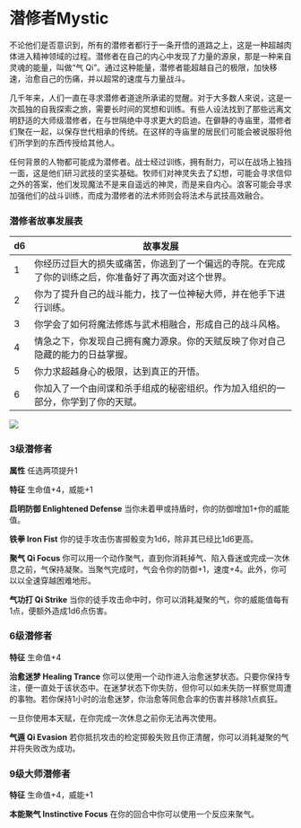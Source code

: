 # 潜修者Mystic

不论他们是否意识到，所有的潜修者都行于一条开悟的道路之上，这是一种超越肉体进入精神领域的过程。潜修者在自己的内心中发现了力量的源泉，那是一种来自灵魂的能量，叫做“气
Qi”。通过这种能量，潜修者能超越自己的极限，加快移速，治愈自己的伤痛，并以超常的速度与力量战斗。

几千年来，人们一直在寻求潜修者道途所承诺的觉醒。对于大多数人來说，这是一次孤独的自我探索之旅，需要长时间的冥想和训练。有些人设法找到了那些远离文明舒适的大师级潜修者，在与世隔绝中寻求更大的启迪。在僻静的寺庙里，潜修者们聚在一起，以保存世代相承的传统。在这样的寺庙里的居民们可能会被说服将他们所学到的东西传授给其他人。

任何背景的人物都可能成为潜修者。战士经过训练，拥有耐力，可以在战场上独挡一面，这是他们研习武技的坚实基础。牧师们对神灵失去了幻想，可能会寻求信仰之外的答案，他们发现魔法不是来自遥远的神灵，而是来自内心。浪客可能会寻求加强他们的战斗训练，而成为潜修者的法术师则会将法术与武技高效融合。

### 潜修者故事发展表

<table>
<thead>
<tr class="header">
<th>d6</th>
<th>故事发展</th>
</tr>
</thead>
<tbody>
<tr class="odd">
<td>1</td>
<td>你经历过巨大的损失或痛苦，你逃到了一个偏远的寺院。在完成了你的训练之后，你准备好了再次面对这个世界。</td>
</tr>
<tr class="even">
<td>2</td>
<td>你为了提升自己的战斗能力，找了一位神秘大师，并在他手下进行训练。</td>
</tr>
<tr class="odd">
<td>3</td>
<td>你学会了如何将魔法修炼与武术相融合，形成自己的战斗风格。</td>
</tr>
<tr class="even">
<td>4</td>
<td>情急之下，你发现自己拥有魔力源泉。你的天赋反映了你对自己隐藏的能力的日益掌握。</td>
</tr>
<tr class="odd">
<td>5</td>
<td>你力求超越身心的极限，达到真正的开悟。</td>
</tr>
<tr class="even">
<td>6</td>
<td>你加入了一个由间谍和杀手组成的秘密组织。作为加入组织的一部分，你学到了你的天赋。</td>
</tr>
</tbody>
</table>

![](https://sdlpic.oss-cn-beijing.aliyuncs.com/pic/%E6%BD%9C%E4%BF%AE%E8%80%85.PNG)

### 3级潜修者

**属性** 任选两项提升1

**特征** 生命值+4，威能+1

**启明防御 Enlightened Defense**
当你未着甲或持盾时，你的防御增加1+你的威能值。

**铁拳 Iron Fist** 你的徒手攻击伤害掷骰变为1d6，除非其已经比1d6更高。

**聚气 Qi Focus**
你可以用一个动作聚气，直到你消耗掉气、陷入昏迷或完成一次休息之前，气保持凝聚。当聚气完成时，气会令你的防御+1，速度+4。此外，你可以以全速穿越困难地形。

**气功打 Qi Strike**
当你的徒手攻击命中时，你可以消耗凝聚的气，你的威能值每有1点，便额外造成1d6点伤害。

### 6级潜修者

**特征** 生命值+4

**治愈迷梦 Healing Trance**
你可以使用一个动作进入治愈迷梦状态。只要你保持专注，便一直处于该状态中。在迷梦状态下你失防，但你可以如未失防一样察觉周遭的事物。若你保持1小时的治愈迷梦，你治愈等同愈合率的伤害并移除1点疯狂。

一旦你使用本天赋，在你完成一次休息之前你无法再次使用。

**气遁 Qi Evasion**
若你抵抗攻击的检定掷骰失败且你正清醒，你可以消耗凝聚的气并将失败改为成功。

### 9级大师潜修者

**特征** 生命值+4，威能+1

**本能聚气 Instinctive Focus** 在你的回合中你可以使用一个反应来聚气。
